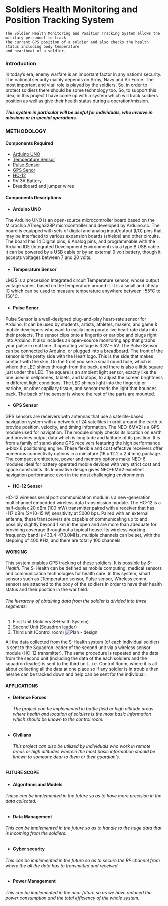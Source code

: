 # Soldiers Health Monitoring and Position Tracking System

    The Soldier Health Monitoring and Position Tracking System allows the military personnel to track 
    the current GPS position of a soldier and also checks the health status including body temperature 
    and heartbeat of a soldier.

### Introduction

In today’s era, enemy warfare is an important factor in any nation’s security. The national security mainly depends on Army, Navy and Air Force. The most important and vital role is played by the soldiers. So, in order to protect soldiers there should be some technology too. So, to support this idea, in this project I have come up with a system which will track soldiers position as well as give their health status during a operation/mission.

##### This system in particular will be useful for individuals, who involve in missions or in special operations.

### METHODOLOGY

#### Components Required
  * [Arduino UNO](#arduino-uno)
  * [Temperature Sensor](#Temperature-sensor)
  * [Pulse Sensor](#pulse-sensor)
  * [GPS Senor](#gps-sensor)
  * [HC-12](#hc-12-sensor)
  * 9V 3A Battery
  * Breadboard and jumper wires

#### Components Descriptions

* #### Arduino UNO
The Arduino UNO is an open-source microcontroller board based on the Microchip ATmega328P microcontroller and developed by Arduino.cc. The board is equipped with sets of digital and analog input/output (I/O) pins that may be interfaced to various expansion boards (shields) and other circuits. The board has 14 Digital pins, 6 Analog pins, and programmable with the Arduino IDE (Integrated Development Environment) via a type B USB cable. It can be powered by a USB cable or by an external 9 volt battery, though it accepts voltages between 7 and 20 volts.

* #### Temperature Sensor
LM35 is a precession Integrated circuit Temperature sensor, whose output voltage varies, based on the temperature around it. It is a small and cheap IC which can be used to measure temperature anywhere between -55°C to 150°C.

* #### Pulse Senor
Pulse Sensor is a well-designed plug-and-play heart-rate sensor for Arduino. It can be used by students, artists, athletes, makers, and game & mobile developers who want to easily incorporate live heart rate data into their projects. The sensor clips onto a fingertip or earlobe and plugs right into Arduino. It also includes an open-source monitoring app that graphs your pulse in real time. It operating voltage is 3.3V – 5V.
      The Pulse Sensor can be connected to Arduino, or plugged into a breadboard. The front of the sensor is the pretty side with the Heart logo. This is the side that makes contact with the skin. On the front you see a small round hole, which is where the LED shines through from the back, and there is also a little square just under the LED. The square is an ambient light sensor, exactly like the one used in cellphones, tablets, and laptops, to adjust the screen brightness in different light conditions. The LED shines light into the fingertip or earlobe, or other capillary tissue, and sensor reads the light that bounces back. The back of the sensor is where the rest of the parts are mounted.

* #### GPS Sensor
GPS sensors are receivers with antennas that use a satellite-based navigation system with a network of 24 satellites in orbit around the earth to provide position, velocity, and timing information. The NEO-6MV2 is a GPS module used for navigation. The module simply checks its location on earth and provides output data which is longitude and latitude of its position. It is from a family of stand-alone GPS receivers featuring the high performance u-blox 6 positioning engine. These flexible and cost effective receivers offer numerous connectivity options in a miniature (16 x 12.2 x 2.4 mm) package. The compact architecture, power and memory options make NEO-6 modules ideal for battery operated mobile devices with very strict cost and space constraints. Its Innovative design gives NEO-6MV2 excellent navigation performance even in the most challenging environments.

* #### HC-12 Sensor
HC-12 wireless serial port communication module is a new-generation multichannel embedded wireless data transmission module. The HC-12 is a half-duplex 20 dBm (100 mW) transmitter paired with a receiver that has -117 dBm (2×10-15 W) sensitivity at 5000 bps. Paired with an external antenna, these transceivers are capable of communicating up to and possibly slightly beyond 1 km in the open and are more than adequate for providing coverage throughout a typical house. Its wireless working frequency band is 433.4-473.0MHz, multiple channels can be set, with the stepping of 400 KHz, and there are totally 100 channels.

#### WORKING
   This system enables GPS tracking of these soldiers. It is possible by *S-Health*. The S-Health can be defined as mobile computing, medical sensors and communication technologies for health care. In this system, smart sensors such as (Temperature sensor, Pulse sensor, Wireless comm. sensor) are attached to the body of the soldiers in order to have their health status and their position in the war field.

###### The hierarchy of obtaining data from the soldier is divided into three segments:
   1. First Unit (Soldiers S-Health System)
   2. Second Unit (Squadron leader)
   3. Third unit (Control room)
         ![Plan - design](https://user-images.githubusercontent.com/43223792/95824164-6f3ee300-0d4c-11eb-8f20-ef3653997f0c.png)


All the data collected from the S-Health system (of each individual soldier) is sent to the Squadron leader of the second unit via a wireless sensor module (HC-12 transmitter). The same procedure is repeated and the data from the second unit (including the data of the each soldiers and the squadron leader) is sent to the third unit...i.e. Control Room, where it is all about collecting all the data at one place so if any soldier is in trouble then he/she can be tracked down and help can be sent for the individual.

#### APPLICATIONS
   * #### Defence Forces
     ###### The project can be implemented in battle field or high altitude areas where health and location of soldiers is the most basic information which should be   known to the control room.

   * #### Civilians
     ###### This project can also be utilized by individuals who work in remote areas or high altitudes wherein the most basic information should be known to someone dear to them or their guardian’s.

#### FUTURE SCOPE
   * #### Algorithms and Models
   ###### These can be implemented in the future so as to have more precision in the data collected.

   * #### Data Management 
   ###### This can be implemented in the future so as to handle to the huge data that is incoming from the soldiers.

   * #### Cyber security
   ###### This can be implemented in the future so as to secure the RF channel from where the all the data has to transmitted and received.

   * #### Power Management
   ###### This can be implemented in the near future so as we have reduced the power consumption and the total efficiency of the whole system.
